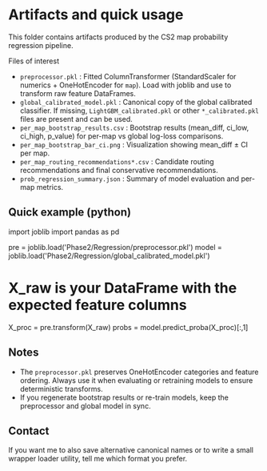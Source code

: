 Artifacts and quick usage
=========================

This folder contains artifacts produced by the CS2 map probability regression pipeline.

Files of interest
- `preprocessor.pkl` : Fitted ColumnTransformer (StandardScaler for numerics + OneHotEncoder for `map`). Load with joblib and use to transform raw feature DataFrames.
- `global_calibrated_model.pkl` : Canonical copy of the global calibrated classifier. If missing, `LightGBM_calibrated.pkl` or other `*_calibrated.pkl` files are present and can be used.
- `per_map_bootstrap_results.csv` : Bootstrap results (mean_diff, ci_low, ci_high, p_value) for per-map vs global log-loss comparisons.
- `per_map_bootstrap_bar_ci.png` : Visualization showing mean_diff ± CI per map.
- `per_map_routing_recommendations*.csv` : Candidate routing recommendations and final conservative recommendations.
- `prob_regression_summary.json` : Summary of model evaluation and per-map metrics.

Quick example (python)
----------------------
import joblib
import pandas as pd

pre = joblib.load('Phase2/Regression/preprocessor.pkl')
model = joblib.load('Phase2/Regression/global_calibrated_model.pkl')
# X_raw is your DataFrame with the expected feature columns
X_proc = pre.transform(X_raw)
probs = model.predict_proba(X_proc)[:,1]

Notes
-----
- The `preprocessor.pkl` preserves OneHotEncoder categories and feature ordering. Always use it when evaluating or retraining models to ensure deterministic transforms.
- If you regenerate bootstrap results or re-train models, keep the preprocessor and global model in sync.

Contact
-------
If you want me to also save alternative canonical names or to write a small wrapper loader utility, tell me which format you prefer.
